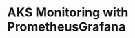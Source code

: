 # AKS Monitoring with PrometheusGrafana                                                                                                                                                                                   
